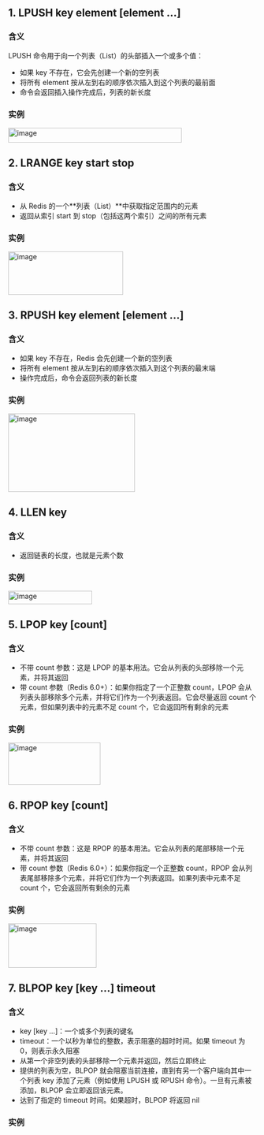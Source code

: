 ## 1. LPUSH key element [element ...]
### 含义
LPUSH 命令用于向一个列表（List）的头部插入一个或多个值：
- 如果 key 不存在，它会先创建一个新的空列表
- 将所有 element 按从左到右的顺序依次插入到这个列表的最前面
- 命令会返回插入操作完成后，列表的新长度

### 实例

<img width="352" height="30" alt="image" src="https://github.com/user-attachments/assets/cad40a7b-de94-4af1-afff-e9250f468290" />

## 2. LRANGE key start stop
### 含义
- 从 Redis 的一个**列表（List）**中获取指定范围内的元素
- 返回从索引 start 到 stop（包括这两个索引）之间的所有元素

### 实例

<img width="233" height="88" alt="image" src="https://github.com/user-attachments/assets/5ff1cbff-5338-4809-b8e8-6cfb30aee7af" />

## 3. RPUSH key element [element ...]
### 含义
- 如果 key 不存在，Redis 会先创建一个新的空列表
- 将所有 element 按从左到右的顺序依次插入到这个列表的最末端
- 操作完成后，命令会返回列表的新长度

### 实例

<img width="257" height="159" alt="image" src="https://github.com/user-attachments/assets/fb5ddb87-2143-449b-8eea-20c0b7552d6e" />

## 4. LLEN key
### 含义
- 返回链表的长度，也就是元素个数

### 实例

<img width="170" height="27" alt="image" src="https://github.com/user-attachments/assets/2617928e-3ccc-4d3e-acb3-3dbbb1ec57ea" />

## 5. LPOP key [count]
### 含义
- 不带 count 参数：这是 LPOP 的基本用法。它会从列表的头部移除一个元素，并将其返回
- 带 count 参数（Redis 6.0+）：如果你指定了一个正整数 count，LPOP 会从列表头部移除多个元素，并将它们作为一个列表返回。它会尽量返回 count 个元素，但如果列表中的元素不足 count 个，它会返回所有剩余的元素

### 实例

<img width="187" height="86" alt="image" src="https://github.com/user-attachments/assets/cdd6a213-7ed9-4d51-895e-37e5340be2a1" />

## 6. RPOP key [count]
### 含义
- 不带 count 参数：这是 RPOP 的基本用法。它会从列表的尾部移除一个元素，并将其返回
- 带 count 参数（Redis 6.0+）：如果你指定一个正整数 count，RPOP 会从列表尾部移除多个元素，并将它们作为一个列表返回。如果列表中元素不足 count 个，它会返回所有剩余的元素

### 实例

<img width="179" height="90" alt="image" src="https://github.com/user-attachments/assets/8517ac75-0ef7-4200-a75c-e62db30960eb" />

## 7. BLPOP key [key ...] timeout
### 含义
- key [key ...]：一个或多个列表的键名
- timeout：一个以秒为单位的整数，表示阻塞的超时时间。如果 timeout 为 0，则表示永久阻塞
- 从第一个非空列表的头部移除一个元素并返回，然后立即终止
- 提供的列表为空，BLPOP 就会阻塞当前连接，直到有另一个客户端向其中一个列表 key 添加了元素（例如使用 LPUSH 或 RPUSH 命令）。一旦有元素被添加，BLPOP 会立即返回该元素。
- 达到了指定的 timeout 时间。如果超时，BLPOP 将返回 nil

### 实例
